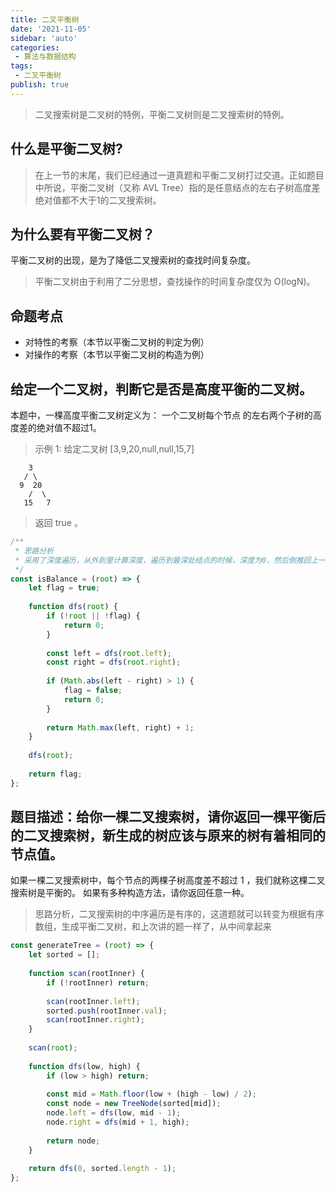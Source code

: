 ```yaml
---
title: 二叉平衡树
date: '2021-11-05'
sidebar: 'auto'
categories:
 - 算法与数据结构
tags:
 - 二叉平衡树
publish: true
---
```


> 二叉搜索树是二叉树的特例，平衡二叉树则是二叉搜索树的特例。
## 什么是平衡二叉树?
> 在上一节的末尾，我们已经通过一道真题和平衡二叉树打过交道。正如题目中所说，平衡二叉树（又称 AVL Tree）指的是任意结点的左右子树高度差绝对值都不大于1的二叉搜索树。

## 为什么要有平衡二叉树？
平衡二叉树的出现，是为了降低二叉搜索树的查找时间复杂度。
> 平衡二叉树由于利用了二分思想，查找操作的时间复杂度仅为 O(logN)。

## 命题考点
- 对特性的考察（本节以平衡二叉树的判定为例）
- 对操作的考察（本节以平衡二叉树的构造为例）

## 给定一个二叉树，判断它是否是高度平衡的二叉树。
本题中，一棵高度平衡二叉树定义为： 一个二叉树每个节点 的左右两个子树的高度差的绝对值不超过1。
> 示例 1:
给定二叉树 [3,9,20,null,null,15,7]
```
    3
   / \
  9  20
    /  \
   15   7
```
> 返回 true 。

```js
/**
 * 思路分析
 * 采用了深度遍历，从外到里计算深度，遍历到最深处结点的时候，深度为0，然后倒推回上一层结点的深度，一次遍历就获取到了所有结点的深度。广度遍历时间复杂度要高很多。
 */
const isBalance = (root) => {
	let flag = true;
	
	function dfs(root) {
		if (!root || !flag) {
			return 0;
		}
		
		const left = dfs(root.left);
		const right = dfs(root.right);
		
		if (Math.abs(left - right) > 1) {
			flag = false;
			return 0;
		}
		
		return Math.max(left, right) + 1;
	}
	
	dfs(root);
	
	return flag;
};
```

## 题目描述：给你一棵二叉搜索树，请你返回一棵平衡后的二叉搜索树，新生成的树应该与原来的树有着相同的节点值。
如果一棵二叉搜索树中，每个节点的两棵子树高度差不超过 1 ，我们就称这棵二叉搜索树是平衡的。
如果有多种构造方法，请你返回任意一种。
> 思路分析，二叉搜索树的中序遍历是有序的，这道题就可以转变为根据有序数组，生成平衡二叉树，和上次讲的题一样了，从中间拿起来
```js
const generateTree = (root) => {
	let sorted = [];
	
	function scan(rootInner) {
		if (!rootInner) return;
		
		scan(rootInner.left);
		sorted.push(rootInner.val);
		scan(rootInner.right);
	}
	
	scan(root);
	
	function dfs(low, high) {
		if (low > high) return;
		
		const mid = Math.floor(low + (high - low) / 2);
		const node = new TreeNode(sorted[mid]);
		node.left = dfs(low, mid - 1);
		node.right = dfs(mid + 1, high);
		
		return node;
	}
	
	return dfs(0, sorted.length - 1);
};
```